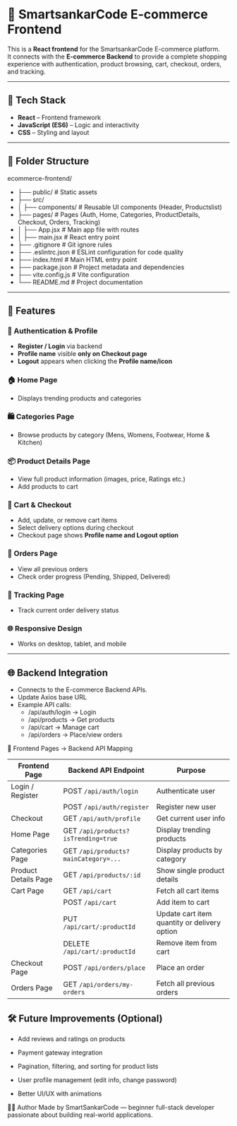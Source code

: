 # 🛒 SmartsankarCode E-commerce Frontend

This is a **React frontend** for the SmartsankarCode E-commerce platform.  
It connects with the **E-commerce Backend** to provide a complete shopping experience with authentication, product browsing, cart, checkout, orders, and tracking.

---

## 🔧 Tech Stack

- **React** – Frontend framework  
- **JavaScript (ES6)** – Logic and interactivity  
- **CSS** – Styling and layout  

---

## 📁 Folder Structure

ecommerce-frontend/
- ├── public/          # Static assets
- ├── src/
- │   ├── components/  # Reusable UI components (Header, Productslist)
- ├── pages/       # Pages (Auth, Home, Categories, ProductDetails, Checkout, Orders, Tracking)
- │   ├── App.jsx      # Main app file with routes
- │   ├── main.jsx     # React entry point
- ├── .gitignore       # Git ignore rules
- ├── .eslintrc.json   # ESLint configuration for code quality
- ├── index.html       # Main HTML entry point
- ├── package.json     # Project metadata and dependencies
- ├── vite.config.js   # Vite configuration
- └── README.md        # Project documentation


---

## 🚀 Features

### 🔐 Authentication & Profile
- **Register / Login** via backend  
- **Profile name** visible **only on Checkout page**  
- **Logout** appears when clicking the **Profile name/icon**  

### 🏠 Home Page
- Displays trending products and categories  

### 🛍️ Categories Page
- Browse products by category (Mens, Womens, Footwear, Home & Kitchen)  

### 📦 Product Details Page
- View full product information (images, price, Ratings etc.)  
- Add products to cart  

### 🛒 Cart & Checkout
- Add, update, or remove cart items  
- Select delivery options during checkout  
- Checkout page shows **Profile name and Logout option**  

### 📄 Orders Page
- View all previous orders  
- Check order progress (Pending, Shipped, Delivered)  

### 🚚 Tracking Page
- Track current order delivery status  

### 🌐 Responsive Design
- Works on desktop, tablet, and mobile  

---

## 🌐 Backend Integration

- Connects to the E-commerce Backend APIs.
- Update Axios base URL
- Example API calls:
  - /api/auth/login → Login
  - /api/products → Get products
  - /api/cart → Manage cart
  - /api/orders → Place/view orders



🔗 Frontend Pages → Backend API Mapping

| Frontend Page        | Backend API Endpoint                 | Purpose                                      |
| -------------------- | ------------------------------------ | -------------------------------------------- |
| Login / Register     | POST `/api/auth/login`               | Authenticate user                            |
|                      | POST `/api/auth/register`            | Register new user                            |
| Checkout             | GET `/api/auth/profile`              | Get current user info    |
| Home Page            | GET `/api/products?isTrending=true`  | Display trending products                    |
| Categories Page      | GET `/api/products?mainCategory=...` | Display products by category                 |
| Product Details Page | GET `/api/products/:id`              | Show single product details                  |
| Cart Page            | GET `/api/cart`                      | Fetch all cart items                         |
|                      | POST `/api/cart`                     | Add item to cart                             |
|                      | PUT `/api/cart/:productId`           | Update cart item quantity or delivery option |
|                      | DELETE `/api/cart/:productId`        | Remove item from cart                        |
| Checkout Page        | POST `/api/orders/place`             | Place an order                               |
| Orders Page          | GET `/api/orders/my-orders`          | Fetch all previous orders                    |



##  🛠️ Future Improvements (Optional)

- Add reviews and ratings on products

- Payment gateway integration

- Pagination, filtering, and sorting for product lists

- User profile management (edit info, change password)

- Better UI/UX with animations


👨‍💻 Author
Made by SmartSankarCode — beginner full-stack developer passionate about building real-world applications.